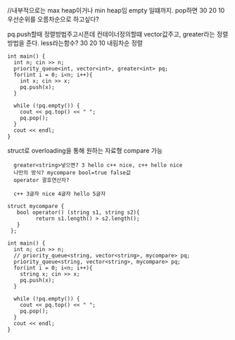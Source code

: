 //내부적으로는 max heap이거나 min heap임 
empty 일떄까지. pop하면 30 20 10 우선순위를 오름차순으로 하고싶다?

  pq.push할때 정렬방법주고시픈데 컨테이너정의할떄 vector값주고, greater라는 정렬방법을 준다. less라는함수? 30 20 10 내림차순 정렬

```
int main() {
  int n; cin >> n;
  priority_queue<int, vector<int>, greater<int> pq;
  for(int i = 0; i<n; i++){
    int x; cin >> x;
    pq.push(x);
  }

  while (!pq.empty()) {
    cout << pq.top() << " ";
    pq.pop();
  }
  cout << endl;
}
```

struct로 overloading을 통해 원하는 자료형 compare 가능
```
  greater<string>넣으면? 3 hello c++ nice, c++ hello nice 
  나만의 방식? mycompare bool=true false값
  operator 괄호연산자?

  c++ 3글자 nice 4글자 hello 5글자  
  
struct mycompare {
   bool operator() (string s1, string s2){
         return s1.length() > s2.length();
   }
 };
  
int main() {
  int n; cin >> n;
  // priority_queue<string, vector<string>, mycompare> pq;
  priority_queue<string, vector<string>, mycompare> pq;
  for(int i = 0; i<n; i++){
    string x; cin >> x;
    pq.push(x);
  }

  while (!pq.empty()) {
    cout << pq.top() << " ";
    pq.pop();
  }
  cout << endl;
}

```
